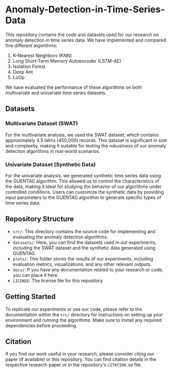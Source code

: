 # Anomaly-Detection-in-Time-Series-Data

This repository contains the code and datasets used for our research on anomaly detection in time series data. We have implemented and compared five different algorithms:

1. K-Nearest Neighbors (KNN)
2. Long Short-Term Memory Autoencoder (LSTM-AE)
3. Isolation Forest
4. Deep Ant
5. LoOp

We have evaluated the performance of these algorithms on both multivariate and univariate time series datasets.

## Datasets

### Multivariate Dataset (SWAT)

For the multivariate analysis, we used the SWAT dataset, which contains approximately 4.5 lakhs (450,000) records. This dataset is significant in size and complexity, making it suitable for testing the robustness of our anomaly detection algorithms in real-world scenarios.

### Univariate Dataset (Synthetic Data)

For the univariate analysis, we generated synthetic time series data using the GUENTAG algorithm. This allowed us to control the characteristics of the data, making it ideal for studying the behavior of our algorithms under controlled conditions. Users can customize the synthetic data by providing input parameters to the GUENTAG algorithm to generate specific types of time series data.

## Repository Structure

- `src/`: This directory contains the source code for implementing and evaluating the anomaly detection algorithms.
- `datasets/`: Here, you can find the datasets used in our experiments, including the SWAT dataset and the synthetic data generated using GUENTAG.
- `plots/`: This folder stores the results of our experiments, including evaluation metrics, visualizations, and any other relevant outputs.
- `docs/`: If you have any documentation related to your research or code, you can place it here.
- `LICENSE`: The license file for this repository.

## Getting Started

To replicate our experiments or use our code, please refer to the documentation within the `src/` directory for instructions on setting up your environment and running the algorithms. Make sure to install any required dependencies before proceeding.

## Citation

If you find our work useful in your research, please consider citing our paper (if available) or this repository. You can find citation details in the respective research paper or in the repository's `CITATION.md` file.
